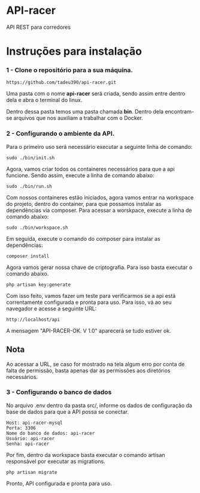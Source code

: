 # API-racer
API REST para corredores

# Instruções para instalação

### 1 - Clone o repositório para a sua máquina.
```
https://github.com/tadeu390/api-racer.git
```

Uma pasta com o nome <b>api-racer</b> será criada, sendo assim entre dentro dela e abra o terminal do linux.

Dentro dessa pasta temos uma pasta chamada <b>bin</b>. Dentro dela encontram-se arquivos que nos auxiliam a trabalhar
com o Docker.

### 2 - Configurando o ambiente da API.

Para o primeiro uso será necessário executar a seguinte linha de comando:
```
sudo ./bin/init.sh
```
Agora, vamos criar todos os containeres necessários para que a api funcione. Sendo assim, execute a linha de comando abaixo:
```
sudo ./bin/run.sh
```

Com nossos containeres estão iniciados, agora vamos entrar na workspace do projeto, dentro do container, para que possamos instalar as dependências via composer. Para acessar a worskpace, execute a linha de comando abaixo:
```
sudo ./bin/workspace.sh
```

Em seguida, execute o comando do composer para instalar as dependências:
```
composer install
```

Agora vamos gerar nossa chave de criptografia. Para isso basta executar o comando abaixo.
```
php artisan key:generate
```

Com isso feito, vamos fazer um teste para verificarmos se a api está correntamente configurada e pronta para uso. Para isso, vá ao seu navegador e acesse a seguinte URL:
```
http://localhost/api
```
A mensagem "API-RACER-OK. V 1.0" aparecerá se tudo estiver ok.

## <b>Nota</b>
Ao acessar a URL, se caso for mostrado na tela algum erro por conta de falta de permissão, basta apenas dar as permissões aos diretórios necessários.

### 3 - Configurando o banco de dados

No arquivo .env dentro da pasta src/, informe os dados de configuração da base de dados para que a API possa se conectar.

```
Host: api-racer-mysql
Porta: 3306
Nome do banco de dados: api-racer
Usuário: api-racer
Senha: api-racer
```

Por fim, dentro da workspace basta executar o comando artisan responsável por executar as migrations.
```
php artisan migrate
```

Pronto, API configurada e pronta para uso.
